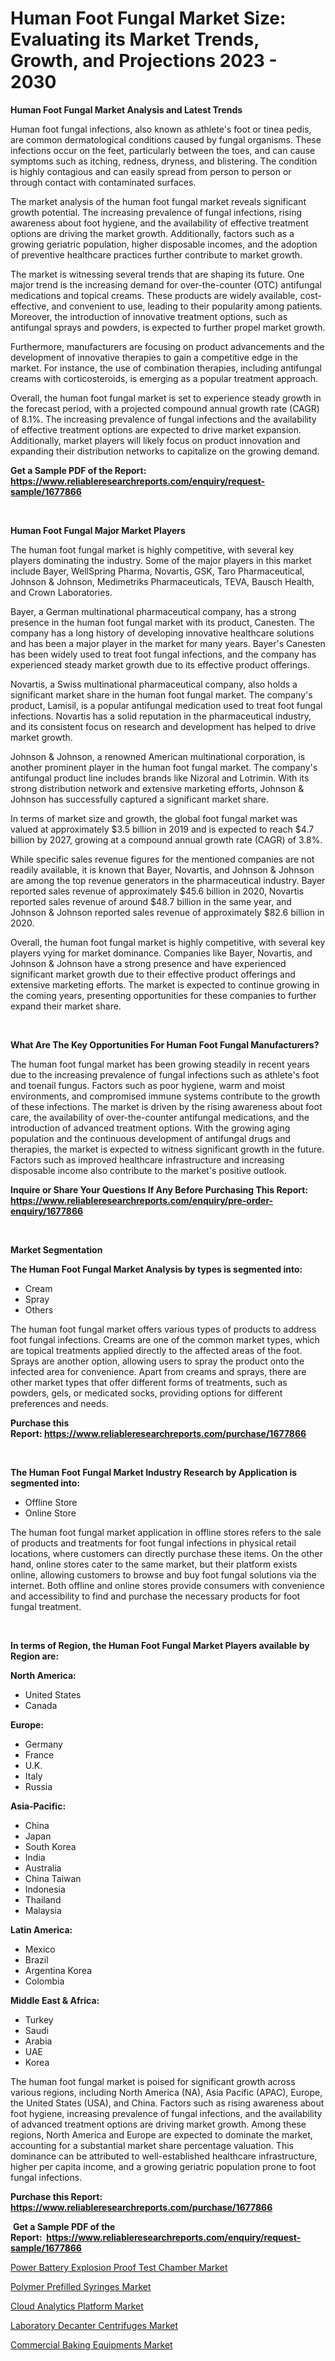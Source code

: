 <p><h1>Human Foot Fungal Market Size: Evaluating its Market Trends, Growth, and Projections 2023 - 2030</h1></p><p><strong>Human Foot Fungal Market Analysis and Latest Trends</strong></p>
<p><p>Human foot fungal infections, also known as athlete's foot or tinea pedis, are common dermatological conditions caused by fungal organisms. These infections occur on the feet, particularly between the toes, and can cause symptoms such as itching, redness, dryness, and blistering. The condition is highly contagious and can easily spread from person to person or through contact with contaminated surfaces.</p><p>The market analysis of the human foot fungal market reveals significant growth potential. The increasing prevalence of fungal infections, rising awareness about foot hygiene, and the availability of effective treatment options are driving the market growth. Additionally, factors such as a growing geriatric population, higher disposable incomes, and the adoption of preventive healthcare practices further contribute to market growth.</p><p>The market is witnessing several trends that are shaping its future. One major trend is the increasing demand for over-the-counter (OTC) antifungal medications and topical creams. These products are widely available, cost-effective, and convenient to use, leading to their popularity among patients. Moreover, the introduction of innovative treatment options, such as antifungal sprays and powders, is expected to further propel market growth.</p><p>Furthermore, manufacturers are focusing on product advancements and the development of innovative therapies to gain a competitive edge in the market. For instance, the use of combination therapies, including antifungal creams with corticosteroids, is emerging as a popular treatment approach.</p><p>Overall, the human foot fungal market is set to experience steady growth in the forecast period, with a projected compound annual growth rate (CAGR) of 8.1%. The increasing prevalence of fungal infections and the availability of effective treatment options are expected to drive market expansion. Additionally, market players will likely focus on product innovation and expanding their distribution networks to capitalize on the growing demand.</p></p>
<p><strong>Get a Sample PDF of the Report:&nbsp; <a href="https://www.reliableresearchreports.com/enquiry/request-sample/1677866">https://www.reliableresearchreports.com/enquiry/request-sample/1677866</a></strong></p>
<p>&nbsp;</p>
<p><strong>Human Foot Fungal Major Market Players</strong></p>
<p><p>The human foot fungal market is highly competitive, with several key players dominating the industry. Some of the major players in this market include Bayer, WellSpring Pharma, Novartis, GSK, Taro Pharmaceutical, Johnson & Johnson, Medimetriks Pharmaceuticals, TEVA, Bausch Health, and Crown Laboratories.</p><p>Bayer, a German multinational pharmaceutical company, has a strong presence in the human foot fungal market with its product, Canesten. The company has a long history of developing innovative healthcare solutions and has been a major player in the market for many years. Bayer's Canesten has been widely used to treat foot fungal infections, and the company has experienced steady market growth due to its effective product offerings.</p><p>Novartis, a Swiss multinational pharmaceutical company, also holds a significant market share in the human foot fungal market. The company's product, Lamisil, is a popular antifungal medication used to treat foot fungal infections. Novartis has a solid reputation in the pharmaceutical industry, and its consistent focus on research and development has helped to drive market growth.</p><p>Johnson & Johnson, a renowned American multinational corporation, is another prominent player in the human foot fungal market. The company's antifungal product line includes brands like Nizoral and Lotrimin. With its strong distribution network and extensive marketing efforts, Johnson & Johnson has successfully captured a significant market share.</p><p>In terms of market size and growth, the global foot fungal market was valued at approximately $3.5 billion in 2019 and is expected to reach $4.7 billion by 2027, growing at a compound annual growth rate (CAGR) of 3.8%.</p><p>While specific sales revenue figures for the mentioned companies are not readily available, it is known that Bayer, Novartis, and Johnson & Johnson are among the top revenue generators in the pharmaceutical industry. Bayer reported sales revenue of approximately $45.6 billion in 2020, Novartis reported sales revenue of around $48.7 billion in the same year, and Johnson & Johnson reported sales revenue of approximately $82.6 billion in 2020.</p><p>Overall, the human foot fungal market is highly competitive, with several key players vying for market dominance. Companies like Bayer, Novartis, and Johnson & Johnson have a strong presence and have experienced significant market growth due to their effective product offerings and extensive marketing efforts. The market is expected to continue growing in the coming years, presenting opportunities for these companies to further expand their market share.</p></p>
<p>&nbsp;</p>
<p><strong>What Are The Key Opportunities For Human Foot Fungal Manufacturers?</strong></p>
<p><p>The human foot fungal market has been growing steadily in recent years due to the increasing prevalence of fungal infections such as athlete's foot and toenail fungus. Factors such as poor hygiene, warm and moist environments, and compromised immune systems contribute to the growth of these infections. The market is driven by the rising awareness about foot care, the availability of over-the-counter antifungal medications, and the introduction of advanced treatment options. With the growing aging population and the continuous development of antifungal drugs and therapies, the market is expected to witness significant growth in the future. Factors such as improved healthcare infrastructure and increasing disposable income also contribute to the market's positive outlook.</p></p>
<p><strong>Inquire or Share Your Questions If Any Before Purchasing This Report: <a href="https://www.reliableresearchreports.com/enquiry/pre-order-enquiry/1677866">https://www.reliableresearchreports.com/enquiry/pre-order-enquiry/1677866</a></strong></p>
<p>&nbsp;</p>
<p><strong>Market Segmentation</strong></p>
<p><strong>The Human Foot Fungal Market Analysis by types is segmented into:</strong></p>
<p><ul><li>Cream</li><li>Spray</li><li>Others</li></ul></p>
<p><p>The human foot fungal market offers various types of products to address foot fungal infections. Creams are one of the common market types, which are topical treatments applied directly to the affected areas of the foot. Sprays are another option, allowing users to spray the product onto the infected area for convenience. Apart from creams and sprays, there are other market types that offer different forms of treatments, such as powders, gels, or medicated socks, providing options for different preferences and needs.</p></p>
<p><strong>Purchase this Report:&nbsp;<a href="https://www.reliableresearchreports.com/purchase/1677866">https://www.reliableresearchreports.com/purchase/1677866</a></strong></p>
<p>&nbsp;</p>
<p><strong>The Human Foot Fungal Market Industry Research by Application is segmented into:</strong></p>
<p><ul><li>Offline Store</li><li>Online Store</li></ul></p>
<p><p>The human foot fungal market application in offline stores refers to the sale of products and treatments for foot fungal infections in physical retail locations, where customers can directly purchase these items. On the other hand, online stores cater to the same market, but their platform exists online, allowing customers to browse and buy foot fungal solutions via the internet. Both offline and online stores provide consumers with convenience and accessibility to find and purchase the necessary products for foot fungal treatment.</p></p>
<p>&nbsp;</p>
<p><strong>In terms of Region, the Human Foot Fungal Market Players available by Region are:</strong></p>
<p>
    <p> <strong> North America: </strong>
        <ul>
            <li>United States</li>
            <li>Canada</li>
        </ul>
        </p> 
    <p> <strong> Europe: </strong>
        <ul>
            <li>Germany</li>
            <li>France</li>
            <li>U.K.</li>
            <li>Italy</li>
            <li>Russia</li>
        </ul>
        </p> 
    <p> <strong> Asia-Pacific: </strong>
        <ul>
            <li>China</li>
            <li>Japan</li>
            <li>South Korea</li>
            <li>India</li>
            <li>Australia</li>
            <li>China Taiwan</li>
            <li>Indonesia</li>
            <li>Thailand</li>
            <li>Malaysia</li>
        </ul>
        </p> 
    <p> <strong> Latin America: </strong>
        <ul>
            <li>Mexico</li>
            <li>Brazil</li>
            <li>Argentina Korea</li>
            <li>Colombia</li>
        </ul>
        </p> 
    <p> <strong> Middle East & Africa: </strong>
        <ul>
            <li>Turkey</li>
            <li>Saudi</li>
            <li>Arabia</li>
            <li>UAE</li>
            <li>Korea</li>
        </ul>
    </p>
    </p>
<p><p>The human foot fungal market is poised for significant growth across various regions, including North America (NA), Asia Pacific (APAC), Europe, the United States (USA), and China. Factors such as rising awareness about foot hygiene, increasing prevalence of fungal infections, and the availability of advanced treatment options are driving market growth. Among these regions, North America and Europe are expected to dominate the market, accounting for a substantial market share percentage valuation. This dominance can be attributed to well-established healthcare infrastructure, higher per capita income, and a growing geriatric population prone to foot fungal infections.</p></p>
<p><strong>Purchase this Report: <a href="https://www.reliableresearchreports.com/purchase/1677866">https://www.reliableresearchreports.com/purchase/1677866</a></strong></p>
<p>&nbsp;<strong>Get a Sample PDF of the Report:&nbsp;&nbsp;<a href="https://www.reliableresearchreports.com/enquiry/request-sample/1677866">https://www.reliableresearchreports.com/enquiry/request-sample/1677866</a></strong></p>
<p><strong></strong></p>
<p><p><a href="https://medium.com/@joshuahintz2023/power-battery-explosion-proof-test-chamber-market-size-reveals-the-best-marketing-channels-in-0ee1188542d1">Power Battery Explosion Proof Test Chamber Market</a></p><p><a href="https://www.linkedin.com/pulse/polymer-prefilled-syringes-market-size-2023-2030-global/">Polymer Prefilled Syringes Market</a></p><p><a href="https://www.linkedin.com/pulse/cloud-analytics-platform-market-size-share-amp/">Cloud Analytics Platform Market</a></p><p><a href="https://medium.com/@emerylittle2023/laboratory-decanter-centrifuges-market-analysis-and-sze-forecasted-for-period-from-2023-to-2030-8c21296ad75a">Laboratory Decanter Centrifuges Market</a></p><p><a href="https://github.com/GroverBarry/Market-Research-Report-List-2/blob/main/commercial-baking-equipments-market.md">Commercial Baking Equipments Market</a></p></p>